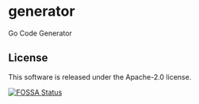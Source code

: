 # generator
Go Code Generator

## License

This software is released under the Apache-2.0 license.

[![FOSSA Status](https://app.fossa.com/api/projects/git%2Bgithub.com%2FImSingee%2Fgenerator.svg?type=large)](https://app.fossa.com/projects/git%2Bgithub.com%2FImSingee%2Fgenerator?ref=badge_large)
